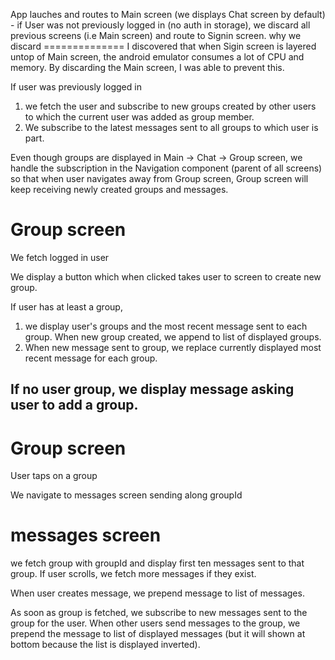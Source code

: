 App lauches  and routes to Main screen (we displays Chat screen by default) -
if User was not previously logged in (no auth in storage), we discard all previous screens (i.e Main screen) and route to Signin screen.
            why we discard
            ==============
I discovered that when Sigin screen is layered untop of Main screen, the android emulator consumes a lot of CPU and memory. By discarding the Main screen, I was able to prevent this.

If user was previously logged in
1. we fetch the user and subscribe to new groups created by other users to which the current user was added as group member.
2. We subscribe to the latest messages sent to all groups to which user is part.

Even though groups are displayed in Main -> Chat -> Group screen, we handle the subscription in the Navigation component (parent of all screens) so that when user navigates away from Group screen, Group screen will keep receiving newly created groups and messages.

Group screen
===========
We fetch logged in user

We display a button which when clicked takes user to screen to create new group.

If user has at least a group,
1. we display user's groups and the most recent message sent to each group. When new group created, we append to list of displayed groups.
2. When new message sent to group, we replace currently displayed most recent message for each group.

If no user group, we display message asking user to add a group.
---


Group screen
============
User taps on a group

We navigate to messages screen sending along groupId

messages screen
===============
we fetch group with groupId and display first ten messages sent to that group. If user scrolls, we fetch more messages if they exist.

When user creates message, we prepend message to list of messages.

As soon as group is fetched, we subscribe to new messages sent to the group for the user. When other users send messages to the group, we prepend the message to list of displayed messages (but it will shown at bottom because the list is displayed inverted).

